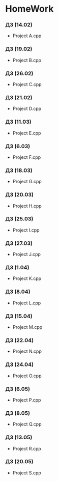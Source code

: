 # HomeWork

### ДЗ (14.02)
- Project A.cpp

### ДЗ (19.02)
- Project B.cpp

### ДЗ (26.02)
- Project C.cpp

### ДЗ (21.02)
- Project D.cpp

### ДЗ (11.03)
- Project E.cpp

### ДЗ (6.03)
- Project F.cpp

### ДЗ (18.03)
- Project G.cpp

### ДЗ (20.03)
- Project H.cpp

### ДЗ (25.03)
- Project I.cpp

### ДЗ (27.03)
- Project J.cpp

### ДЗ (1.04)
- Project K.cpp

### ДЗ (8.04)
- Project L.cpp

### ДЗ (15.04)
- Project M.cpp

### ДЗ (22.04)
- Project N.cpp

### ДЗ (24.04)
- Project O.cpp

### ДЗ (6.05)
- Project P.cpp

### ДЗ (8.05)
- Project Q.cpp

### ДЗ (13.05)
- Project R.cpp

### ДЗ (20.05)
- Project S.cpp
